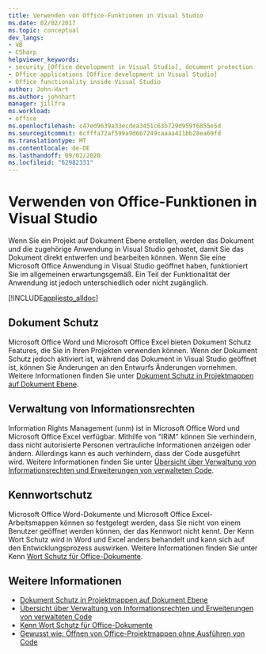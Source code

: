 ```yaml
---
title: Verwenden von Office-Funktionen in Visual Studio
ms.date: 02/02/2017
ms.topic: conceptual
dev_langs:
- VB
- CSharp
helpviewer_keywords:
- security [Office development in Visual Studio], document protection
- Office applications [Office development in Visual Studio]
- Office functionality inside Visual Studio
author: John-Hart
ms.author: johnhart
manager: jillfra
ms.workload:
- office
ms.openlocfilehash: c47ed9639a33ecdea3451c63b729d959f6855e5d
ms.sourcegitcommit: 6cfffa72af599a9d667249caaaa411bb28ea69fd
ms.translationtype: MT
ms.contentlocale: de-DE
ms.lasthandoff: 09/02/2020
ms.locfileid: "62982331"
---
```

# <a name="use-office-functionality-inside-of-visual-studio"></a>Verwenden von Office-Funktionen in Visual Studio
  Wenn Sie ein Projekt auf Dokument Ebene erstellen, werden das Dokument und die zugehörige Anwendung in Visual Studio gehostet, damit Sie das Dokument direkt entwerfen und bearbeiten können. Wenn Sie eine Microsoft Office Anwendung in Visual Studio geöffnet haben, funktioniert Sie im allgemeinen erwartungsgemäß. Ein Teil der Funktionalität der Anwendung ist jedoch unterschiedlich oder nicht zugänglich.

 [!INCLUDE[appliesto_alldoc](../vsto/includes/appliesto-alldoc-md.md)]

## <a name="document-protection"></a>Dokument Schutz
 Microsoft Office Word und Microsoft Office Excel bieten Dokument Schutz Features, die Sie in Ihren Projekten verwenden können. Wenn der Dokument Schutz jedoch aktiviert ist, während das Dokument in Visual Studio geöffnet ist, können Sie Änderungen an den Entwurfs Änderungen vornehmen. Weitere Informationen finden Sie unter [Dokument Schutz in Projektmappen auf Dokument Ebene](../vsto/document-protection-in-document-level-solutions.md).

## <a name="information-rights-management"></a>Verwaltung von Informationsrechten
 Information Rights Management (unm) ist in Microsoft Office Word und Microsoft Office Excel verfügbar. Mithilfe von "IRiM" können Sie verhindern, dass nicht autorisierte Personen vertrauliche Informationen anzeigen oder ändern. Allerdings kann es auch verhindern, dass der Code ausgeführt wird. Weitere Informationen finden Sie unter [Übersicht über Verwaltung von Informationsrechten und Erweiterungen von verwalteten Code](../vsto/information-rights-management-and-managed-code-extensions-overview.md).

## <a name="password-protection"></a>Kennwortschutz
 Microsoft Office Word-Dokumente und Microsoft Office Excel-Arbeitsmappen können so festgelegt werden, dass Sie nicht von einem Benutzer geöffnet werden können, der das Kennwort nicht kennt. Der Kenn Wort Schutz wird in Word und Excel anders behandelt und kann sich auf den Entwicklungsprozess auswirken. Weitere Informationen finden Sie unter Kenn [Wort Schutz für Office-Dokumente](../vsto/password-protection-on-office-documents.md).

## <a name="see-also"></a>Weitere Informationen
- [Dokument Schutz in Projektmappen auf Dokument Ebene](../vsto/document-protection-in-document-level-solutions.md)
- [Übersicht über Verwaltung von Informationsrechten und Erweiterungen von verwalteten Code](../vsto/information-rights-management-and-managed-code-extensions-overview.md)
- [Kenn Wort Schutz für Office-Dokumente](../vsto/password-protection-on-office-documents.md)
- [Gewusst wie: Öffnen von Office-Projektmappen ohne Ausführen von Code](../vsto/how-to-open-office-solutions-without-running-code.md)
